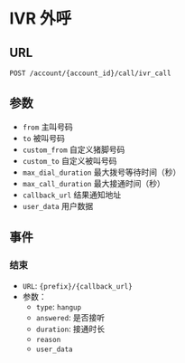 # IVR 外呼

## URL
```
POST /account/{account_id}/call/ivr_call
```

## 参数

- `from`                    主叫号码
- `to`                      被叫号码
- `custom_from`             自定义猪脚号码
- `custom_to`               自定义被叫号码
- `max_dial_duration`       最大拨号等待时间（秒）
- `max_call_duration`       最大接通时间（秒）
- `callback_url`            结果通知地址
- `user_data`                用户数据

## 事件

### 结束
- `URL`: `{prefix}/{callback_url}`
- 参数：
  - `type`: `hangup`
  - `answered`: 是否接听
  - `duration`: 接通时长
  - `reason`
  - `user_data`
